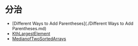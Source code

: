 # **分治**

* [Different Ways to Add Parentheses](./Different Ways to Add Parentheses.md)
* [KthLargestElement](./KthLargestElement.md) 
* [MedianofTwoSortedArrays](./GenerateParentheses.md) 